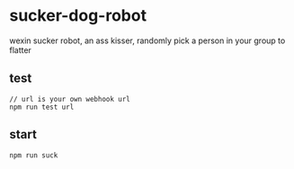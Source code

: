 # sucker-dog-robot
wexin sucker robot, an ass kisser, randomly pick a person in your group to flatter

## test
```
// url is your own webhook url
npm run test url
```

## start
```
npm run suck
```
